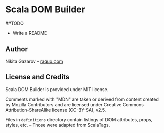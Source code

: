 # Scala DOM Builder

##TODO

* Write a README

## Author

Nikita Gazarov – [raquo.com](http://raquo.com)

## License and Credits

Scala DOM Builder is provided under MIT license.

Comments marked with "MDN" are taken or derived from content created by Mozilla Contributors and are licensed under Creative Commons Attribution-ShareAlike license (CC-BY-SA), v2.5.

Files in `definitions` directory contain listings of DOM attributes, props, styles, etc. – Those were adapted from ScalaTags.
